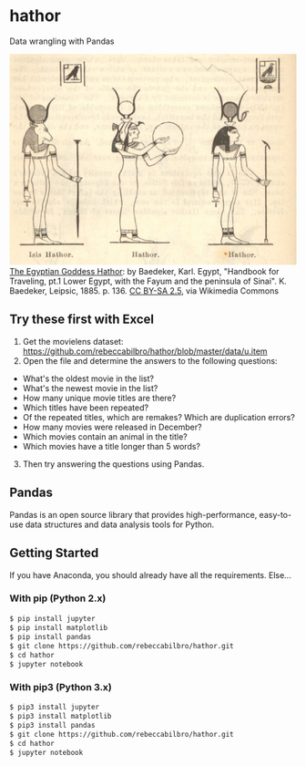 # hathor
Data wrangling with Pandas


![The Goddess Hathor](images/hathor.jpg)
[The Egyptian Goddess Hathor](https://upload.wikimedia.org/wikipedia/commons/2/24/Isis_Hathor._Hathor._Hathor._%281885%29_-_TIMEA.jpg): by Baedeker, Karl. Egypt, "Handbook for Traveling, pt.1 Lower Egypt, with the Fayum and the peninsula of Sinai". K. Baedeker, Leipsic, 1885. p. 136. [CC BY-SA 2.5](http://creativecommons.org/licenses/by-sa/2.5), via Wikimedia Commons

## Try these first with Excel
1. Get the movielens dataset:
https://github.com/rebeccabilbro/hathor/blob/master/data/u.item    
2. Open the file and determine the answers to the following questions:
  - What's the oldest movie in the list?
  - What's the newest movie in the list?
  - How many unique movie titles are there?
  - Which titles have been repeated?
  - Of the repeated titles, which are remakes? Which are duplication errors?
  - How many movies were released in December?
  - Which movies contain an animal in the title?
  - Which movies have a title longer than 5 words?
3. Then try answering the questions using Pandas.

## Pandas
Pandas is an open source library that provides high-performance, easy-to-use data structures and data analysis tools for Python.

## Getting Started
If you have Anaconda, you should already have all the requirements. Else...

### With pip (Python 2.x)
```
$ pip install jupyter
$ pip install matplotlib
$ pip install pandas
$ git clone https://github.com/rebeccabilbro/hathor.git
$ cd hathor
$ jupyter notebook
```

### With pip3 (Python 3.x)
```
$ pip3 install jupyter
$ pip3 install matplotlib
$ pip3 install pandas
$ git clone https://github.com/rebeccabilbro/hathor.git
$ cd hathor
$ jupyter notebook
```
